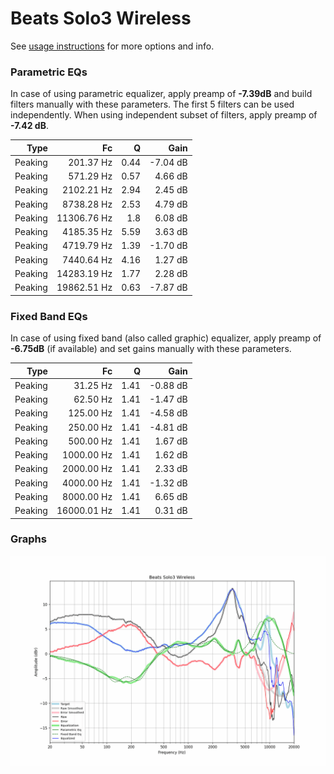 # Beats Solo3 Wireless
See [usage instructions](https://github.com/jaakkopasanen/AutoEq#usage) for more options and info.

### Parametric EQs
In case of using parametric equalizer, apply preamp of **-7.39dB** and build filters manually
with these parameters. The first 5 filters can be used independently.
When using independent subset of filters, apply preamp of **-7.42 dB**.

| Type    | Fc          |    Q | Gain     |
|--------:|------------:|-----:|---------:|
| Peaking | 201.37 Hz   | 0.44 | -7.04 dB |
| Peaking | 571.29 Hz   | 0.57 | 4.66 dB  |
| Peaking | 2102.21 Hz  | 2.94 | 2.45 dB  |
| Peaking | 8738.28 Hz  | 2.53 | 4.79 dB  |
| Peaking | 11306.76 Hz | 1.8  | 6.08 dB  |
| Peaking | 4185.35 Hz  | 5.59 | 3.63 dB  |
| Peaking | 4719.79 Hz  | 1.39 | -1.70 dB |
| Peaking | 7440.64 Hz  | 4.16 | 1.27 dB  |
| Peaking | 14283.19 Hz | 1.77 | 2.28 dB  |
| Peaking | 19862.51 Hz | 0.63 | -7.87 dB |

### Fixed Band EQs
In case of using fixed band (also called graphic) equalizer, apply preamp of **-6.75dB**
(if available) and set gains manually with these parameters.

| Type    | Fc          |    Q | Gain     |
|--------:|------------:|-----:|---------:|
| Peaking | 31.25 Hz    | 1.41 | -0.88 dB |
| Peaking | 62.50 Hz    | 1.41 | -1.47 dB |
| Peaking | 125.00 Hz   | 1.41 | -4.58 dB |
| Peaking | 250.00 Hz   | 1.41 | -4.81 dB |
| Peaking | 500.00 Hz   | 1.41 | 1.67 dB  |
| Peaking | 1000.00 Hz  | 1.41 | 1.62 dB  |
| Peaking | 2000.00 Hz  | 1.41 | 2.33 dB  |
| Peaking | 4000.00 Hz  | 1.41 | -1.32 dB |
| Peaking | 8000.00 Hz  | 1.41 | 6.65 dB  |
| Peaking | 16000.01 Hz | 1.41 | 0.31 dB  |

### Graphs
![](./Beats%20Solo3%20Wireless.png)